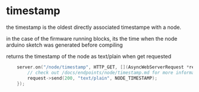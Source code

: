 # timestamp

the timestamp is the oldest directly associated timestampe with a node.

in the case of the firmware running blocks, its the time when the node arduino sketch was generated before compiling

returns the timestamp of the node as text/plain when get requested

```cpp
    server.on("/node/timestamp", HTTP_GET, [](AsyncWebServerRequest *request) {
        // check out /docs/endpoints/node/timestamp.md for more information
        request->send(200, "text/plain", NODE_TIMESTAMP);
    });
```